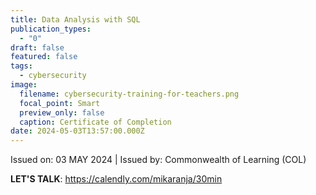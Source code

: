 ```yaml
---
title: Data Analysis with SQL
publication_types:
  - "0"
draft: false
featured: false
tags:
  - cybersecurity
image:
  filename: cybersecurity-training-for-teachers.png
  focal_point: Smart
  preview_only: false
  caption: Certificate of Completion
date: 2024-05-03T13:57:00.000Z
---
```

Issued on: 03 MAY 2024 | Issued by: Commonwealth of Learning (COL)

**LET'S TALK**: https://calendly.com/mikaranja/30min
